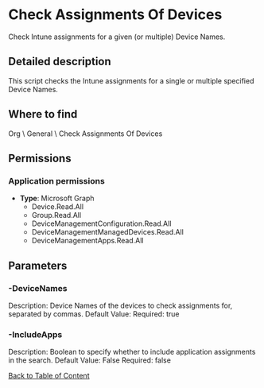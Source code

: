 # Check Assignments Of Devices

Check Intune assignments for a given (or multiple) Device Names.

## Detailed description
This script checks the Intune assignments for a single or multiple specified Device Names.

## Where to find
Org \ General \ Check Assignments Of Devices

## Permissions
### Application permissions
- **Type**: Microsoft Graph
  - Device.Read.All
  - Group.Read.All
  - DeviceManagementConfiguration.Read.All
  - DeviceManagementManagedDevices.Read.All
  - DeviceManagementApps.Read.All


## Parameters
### -DeviceNames
Description: Device Names of the devices to check assignments for, separated by commas.
Default Value: 
Required: true

### -IncludeApps
Description: Boolean to specify whether to include application assignments in the search.
Default Value: False
Required: false


[Back to Table of Content](../../../README.md)

